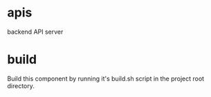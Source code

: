 # apis
backend API server

# build
Build this component by running it's build.sh script in the project root directory.
